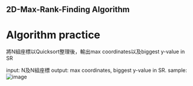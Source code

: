 2D-Max-Rank-Finding Algorithm
-
Algorithm practice
=
將N組座標以Quicksort整理後，輸出max coordinates以及biggest y-value in SR

input: N及N組座標
output: max coordinates, biggest y-value in SR.
sample:
![image](https://user-images.githubusercontent.com/60060490/159057636-1044eff2-86a9-4a67-bb8b-a8f46f2f09b8.png)
